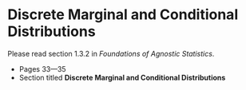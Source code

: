 # Discrete Marginal and Conditional Distributions 

Please read section 1.3.2 in *Foundations of Agnostic Statistics*. 

- Pages 33—35
- Section titled **Discrete Marginal and Conditional Distributions**
